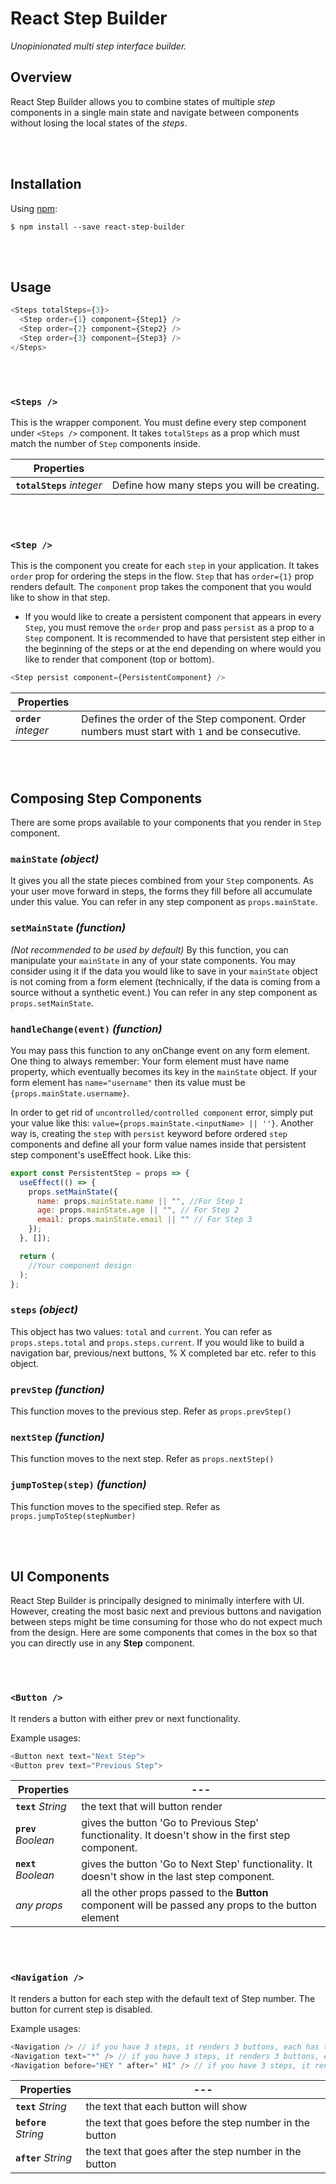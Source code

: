 # React Step Builder

_Unopinionated multi step interface builder._

## Overview

React Step Builder allows you to combine states of multiple _step_ components in a single main state and navigate between components without losing the local states of the _steps_.

<br />
<br />

## Installation

Using [npm](https://www.npmjs.com/):

    $ npm install --save react-step-builder

<br />
<br />

## Usage

```js
<Steps totalSteps={3}>
  <Step order={1} component={Step1} />
  <Step order={2} component={Step2} />
  <Step order={3} component={Step3} />
</Steps>
```

<br />
<br />

### `<Steps />`

This is the wrapper component. You must define every step component under `<Steps />` component. It takes `totalSteps` as a prop which must match the number of `Step` components inside.

| Properties                 |                                             |
| -------------------------- | ------------------------------------------- |
| **`totalSteps`** _integer_ | Define how many steps you will be creating. |

<br />
<br />

### `<Step />`

This is the component you create for each `step` in your application. It takes `order` prop for ordering the steps in the flow. `Step` that has `order={1}` prop renders default. The `component` prop takes the component that you would like to show in that step.

- If you would like to create a persistent component that appears in every `Step`, you must remove the `order` prop and pass `persist` as a prop to a `Step` component. It is recommended to have that persistent step either in the beginning of the steps or at the end depending on where would you like to render that component (top or bottom).

```js
<Step persist component={PersistentComponent} />
```

| Properties            |                                                                                                |
| --------------------- | ---------------------------------------------------------------------------------------------- |
| **`order`** _integer_ | Defines the order of the Step component. Order numbers must start with `1` and be consecutive. |

<br />
<br />

## Composing Step Components

There are some props available to your components that you render in `Step` component.

### `mainState` _(object)_

It gives you all the state pieces combined from your `Step` components. As your user move forward in steps, the forms they fill before all accumulate under this value. You can refer in any step component as `props.mainState`.

### `setMainState` _(function)_

_(Not recommended to be used by default)_ By this function, you can manipulate your `mainState` in any of your state components. You may consider using it if the data you would like to save in your `mainState` object is not coming from a form element (technically, if the data is coming from a source without a synthetic event.) You can refer in any step component as `props.setMainState`.

### `handleChange(event)` _(function)_

You may pass this function to any onChange event on any form element. One thing to always remember: Your form element must have name property, which eventually becomes its key in the `mainState` object. If your form element has `name="username"` then its value must be `{props.mainState.username}`.

In order to get rid of `uncontrolled/controlled component` error, simply put your value like this: `value={props.mainState.<inputName> || ''}`. Another way is, creating the `step` with `persist` keyword before ordered `step` components and define all your form value names inside that persistent step component's useEffect hook. Like this:

```js
export const PersistentStep = props => {
  useEffect(() => {
    props.setMainState({
      name: props.mainState.name || "", //For Step 1
      age: props.mainState.age || "", // For Step 2
      email: props.mainState.email || "" // For Step 3
    });
  }, []);

  return (
    //Your component design
  );
};
```

### `steps` _(object)_

This object has two values: `total` and `current`. You can refer as `props.steps.total` and `props.steps.current`. If you would like to build a navigation bar, previous/next buttons, % X completed bar etc. refer to this object.

### `prevStep` _(function)_

This function moves to the previous step. Refer as `props.prevStep()`

### `nextStep` _(function)_

This function moves to the next step. Refer as `props.nextStep()`

### `jumpToStep(step)` _(function)_

This function moves to the specified step. Refer as `props.jumpToStep(stepNumber)`

<br />
<br />

## UI Components

React Step Builder is principally designed to minimally interfere with UI. However, creating the most basic next and previous buttons and navigation between steps might be time consuming for those who do not expect much from the design. Here are some components that comes in the box so that you can directly use in any **Step** component.

<br />
<br />

### `<Button />`

It renders a button with either prev or next functionality.

Example usages:

```js
<Button next text="Next Step">
<Button prev text="Previous Step">
```

| Properties           | ---                                                                                                   |
| -------------------- | ----------------------------------------------------------------------------------------------------- |
| **`text`** _String_  | the text that will button render                                                                      |
| **`prev`** _Boolean_ | gives the button 'Go to Previous Step' functionality. It doesn't show in the first step component.    |
| **`next`** _Boolean_ | gives the button 'Go to Next Step' functionality. It doesn't show in the last step component.         |
| _any props_          | all the other props passed to the **Button** component will be passed any props to the button element |

<br />
<br />

### `<Navigation />`

It renders a button for each step with the default text of Step number. The button for current step is disabled.

Example usages:

```js
<Navigation /> // if you have 3 steps, it renders 3 buttons, each has the text of [1, 2, 3] consecutively
<Navigation text="*" /> // if you have 3 steps, it renders 3 buttons, each has the text of * (asterix)
<Navigation before="HEY " after=" HI" /> // if you have 3 steps, it renders 3 buttons, each step number has 'HEY' before and 'HI' after (HEY 1 HI, HEY 2 HI, HEY 3 HI)
```

| Properties            | ---                                                     |
| --------------------- | ------------------------------------------------------- |
| **`text`** _String_   | the text that each button will show                     |
| **`before`** _String_ | the text that goes before the step number in the button |
| **`after`** _String_  | the text that goes after the step number in the button  |
